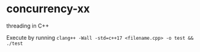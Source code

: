 # concurrency-xx
threading in C++

Execute by running `clang++ -Wall -std=c++17 <filename.cpp> -o test && ./test`
